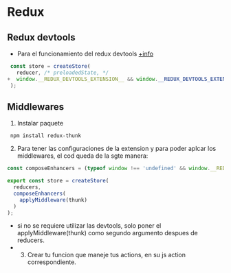 # Redux

## Redux devtools

* Para el funcionamiento del redux devtools [+info](https://github.com/zalmoxisus/redux-devtools-extension#usage)
```js
 const store = createStore(
   reducer, /* preloadedState, */
+  window.__REDUX_DEVTOOLS_EXTENSION__ && window.__REDUX_DEVTOOLS_EXTENSION__()
 );
```

## Middlewares
1. Instalar paquete
 ```
  npm install redux-thunk
 ```
2. Para tener las configuraciones de la extension y para poder aplcar los middlewares, el cod queda de la sgte manera:
 ```js
 const composeEnhancers = (typeof window !== 'undefined' && window.__REDUX_DEVTOOLS_EXTENSION_COMPOSE__) || compose;

 export const store = createStore(
   reducers,
   composeEnhancers(
     applyMiddleware(thunk)
   )
 );
 ```
 
 * si no se requiere utilizar las devtools, solo poner el applyMiddleware(thunk) como segundo argumento despues de reducers.
 * 3. Crear tu funcion que maneje tus actions, en su js action correspondiente.
 
